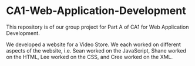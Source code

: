 # CA1-Web-Application-Development
This repository is of our group project for Part A of CA1 for Web Application Development.

We developed a website for a Video Store. We each worked on different aspects of the website, i.e. Sean worked on the JavaScript, Shane worked on the HTML, Lee worked on the CSS,
and Cree worked on the XML.
